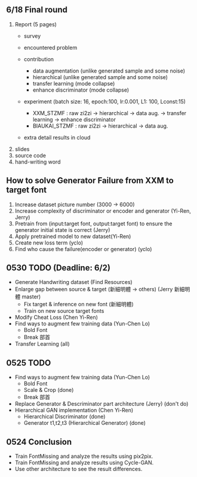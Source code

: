 ## 6/18 Final round
1. Report (5 pages)
   - survey 
   - encountered problem
   - contribution
      - data augmentation (unlike generated sample and some noise)
      - hierarchical (unlike generated sample and some noise)
      - transfer learning (mode collapse)
      - enhance discriminator (mode collapse)
   - experiment (batch size: 16, epoch:100, lr:0.001, L1: 100, Lconst:15)
      - XXM_STZMF : raw zi2zi -> hierarchical -> data aug. -> transfer learning -> enhance discriminator
      - BIAUKAI_STZMF : raw zi2zi -> hierarchical -> data aug.
     
   - extra detail results in cloud
2. slides
3. source code
4. hand-writing word

## How to solve Generator Failure from XXM to target font
1. Increase dataset picture number (3000 -> 6000)
2. Increase complexity of discriminator or encoder and generator (Yi-Ren, Jerry)
3. Pretrain from (input:target font, output:target font) to ensure the generator initial state is correct (Jerry) 
4. Apply pretrained model to new dataset(Yi-Ren)
5. Create new loss term (yclo)
6. Find who cause the failure(encoder or generator) (yclo)


## 0530 TODO (Deadline: 6/2)
- Generate Handwriting dataset (Find Resources)
- Enlarge gap between source & target (新細明體 -> others) (Jerry 新細明體 master)
  - Fix target & inference on new font (新細明體)
  - Train on new source target fonts
- Modify Cheat Loss (Chen Yi-Ren)
- Find ways to augment few training data (Yun-Chen Lo) 
  - Bold Font
  - Break 部首
- Transfer Learning (all)

## 0525 TODO
- Find ways to augment few training data (Yun-Chen Lo) 
  - Bold Font
  - Scale & Crop (done)
  - Break 部首
- Replace Generator & Descriminator part architecture (Jerry) (don't do)
- Hierarchical GAN implementation (Chen Yi-Ren)
  - Hierarchical Discriminator (done)
  - Generator t1,t2,t3 (Hierarchical Generator) (done)

## 0524 Conclusion
- Train FontMissing and analyze the results using pix2pix.
- Train FontMissing and analyze results using Cycle-GAN.
- Use other architecture to see the result differences. 